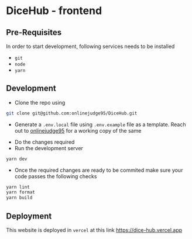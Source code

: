 # DiceHub - frontend

## Pre-Requisites

In order to start development, following services needs to be installed

- `git`
- `node`
- `yarn`

## Development

- Clone the repo using

```bash
git clone git@github.com:onlinejudge95/DiceHub.git
```

- Generate a `.env.local` file using `.env.example` file as a template. Reach out to [onlinejudge95](mailto:onlinejudge95@gmail.com) for a working copy of the same

* Do the changes required
* Run the development server

```bash
yarn dev
```

- Once the required changes are ready to be commited make sure your code passes the following checks

```bash
yarn lint
yarn format
yarn build
```

## Deployment

This website is deployed in `vercel` at this link https://dice-hub.vercel.app
